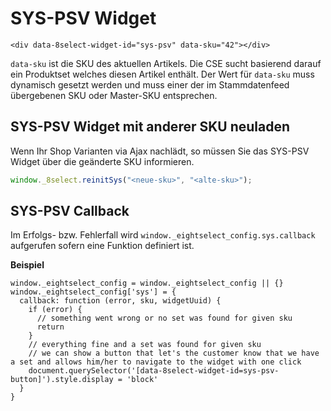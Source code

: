 # SYS-PSV Widget

```markup
<div data-8select-widget-id="sys-psv" data-sku="42"></div>
```

`data-sku` ist die SKU des aktuellen Artikels. Die CSE sucht basierend darauf ein Produktset welches diesen Artikel enthält. Der Wert für `data-sku` muss dynamisch gesetzt werden und muss einer der im Stammdatenfeed übergebenen SKU oder Master-SKU entsprechen.

## SYS-PSV Widget mit anderer SKU neuladen

Wenn Ihr Shop Varianten via Ajax nachlädt, so müssen Sie das SYS-PSV Widget über die geänderte SKU informieren.

```javascript
window._8select.reinitSys("<neue-sku>", "<alte-sku>");
```

## SYS-PSV Callback

Im Erfolgs- bzw. Fehlerfall wird `window._eightselect_config.sys.callback` aufgerufen sofern eine Funktion definiert ist.

**Beispiel**

```text
window._eightselect_config = window._eightselect_config || {}
window._eightselect_config['sys'] = {
  callback: function (error, sku, widgetUuid) {
    if (error) {
      // something went wrong or no set was found for given sku
      return
    }
    // everything fine and a set was found for given sku
    // we can show a button that let's the customer know that we have a set and allows him/her to navigate to the widget with one click
    document.querySelector('[data-8select-widget-id=sys-psv-button]').style.display = 'block'
  }
}
```
